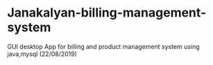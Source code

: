 # Janakalyan-billing-management-system
GUI desktop App for billing and product management system using java,mysql (22/08/2019)
